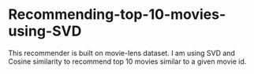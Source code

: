 # Recommending-top-10-movies-using-SVD
This recommender is built on movie-lens dataset. I am using SVD and Cosine similarity to recommend top 10 movies similar to a given movie id.
